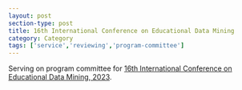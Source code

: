 ```yaml
---
layout: post
section-type: post
title: 16th International Conference on Educational Data Mining
category: Category
tags: ['service','reviewing','program-committee']
---
```

Serving on program committee for [16th International Conference on Educational Data Mining, 2023](https://educationaldatamining.org/edm2023/).

